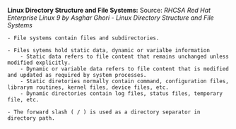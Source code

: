 
**Linux Directory Structure and File Systems:**
Source: *RHCSA Red Hat Enterprise Linux 9 by Asghar Ghori - Linux Directory Structure and File Systems*

    - File systems contain files and subdirectories.
    
    - Files sytems hold static data, dynamic or varialbe information
        - Static data refers to file content that remains unchanged unless modified explicitly.
        - Dynamic or variable data refers to file content that is modified and updated as required by system processes.
        - Static diretories normally contain command, configuration files, librarym routines, kernel files, device files, etc.
        - Dynamic directories contain log files, status files, temporary file, etc.
        
    - The forward slash ( / ) is used as a directory separator in directory path.
    
    


    
